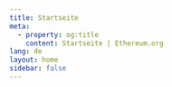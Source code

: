 ```yaml
---
title: Startseite
meta:
  - property: og:title
    content: Startseite | Ethereum.org
lang: de
layout: home
sidebar: false
---
```


<HomePage />
